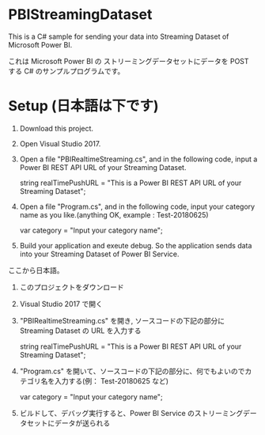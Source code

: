 # PBIStreamingDataset
This is a C# sample for sending your data into Streaming Dataset of Microsoft Power BI.

これは Microsoft Power BI の ストリーミングデータセットにデータを POST する C# のサンプルプログラムです。

# Setup (日本語は下です)
1. Download this project.

2. Open Visual Studio 2017.

3. Open a file "PBIRealtimeStreaming.cs", and in the following code, input a Power BI REST API URL of your Streaming Dataset.

    string realTimePushURL = "This is a Power BI REST API URL of your Streaming Dataset";
  
4. Open a file "Program.cs", and in the following code, input your category name as you like.(anything OK, example : Test-20180625)

    var category = "Input your category name";

5. Build your application and exeute debug. So the application sends data into your Streaming Dataset of Power BI Service.  

ここから日本語。

1. このプロジェクトをダウンロード
2. Visual Studio 2017 で開く
3. "PBIRealtimeStreaming.cs" を開き, ソースコードの下記の部分に Streaming Dataset の URL を入力する

    string realTimePushURL = "This is a Power BI REST API URL of your Streaming Dataset";
  
4. "Program.cs" を開いて、ソースコードの下記の部分に、何でもよいのでカテゴリ名を入力する(例： Test-20180625 など)

    var category = "Input your category name";

5. ビルドして、デバッグ実行すると、Power BI Service のストリーミングデータセットにデータが送られる
